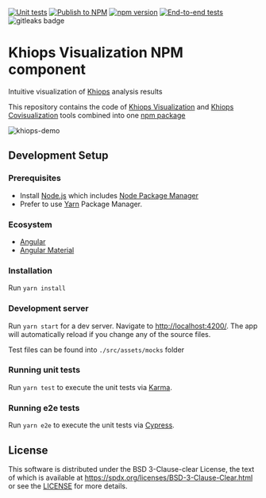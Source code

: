 [![Unit tests](https://github.com/KhiopsML/khiops-visualization/actions/workflows/test.yml/badge.svg)](https://github.com/KhiopsML/khiops-visualization/actions/workflows/test.yml) 
[![Publish to NPM](https://github.com/KhiopsML/khiops-visualization/actions/workflows/publish.yml/badge.svg?branch=master)](https://github.com/KhiopsML/khiops-visualization/actions/workflows/publish.yml) 
[![npm version](https://badge.fury.io/js/khiops-visualization.svg)](https://www.npmjs.com/package/khiops-visualization) 
[![End-to-end tests](https://github.com/KhiopsML/khiops-visualization/actions/workflows/e2e.yml/badge.svg)](https://github.com/KhiopsML/khiops-visualization/actions/workflows/e2e.yml) <img alt="gitleaks badge" src="https://img.shields.io/badge/protected%20by-gitleaks-blue">

# Khiops Visualization NPM component

Intuitive visualization of [Khiops][khiops] analysis results

This repository contains the code of [Khiops Visualization][kv] and [Khiops Covisualization][kc] tools combined into one [npm package][khiopsNpm]

![khiops-demo][demoGif]

## Development Setup

### Prerequisites

- Install [Node.js][node] which includes [Node Package Manager][npm]
- Prefer to use [Yarn][yarn] Package Manager.

### Ecosystem

- [Angular][angular]
- [Angular Material][angularMaterial]

### Installation

Run `yarn install`

### Development server

Run `yarn start` for a dev server. Navigate to [http://localhost:4200/](http://localhost:4200/).
The app will automatically reload if you change any of the source files.

Test files can be found into `./src/assets/mocks` folder

### Running unit tests

Run `yarn test` to execute the unit tests via [Karma][karma].

### Running e2e tests

Run `yarn e2e` to execute the unit tests via [Cypress][cypress].

## License

This software is distributed under the BSD 3-Clause-clear License, the text of which is available at
https://spdx.org/licenses/BSD-3-Clause-Clear.html or see the [LICENSE](./LICENSE) for more
details.

[demoGif]: https://github.com/KhiopsML/khiops-visualization/assets/13203455/53a90746-64da-4d44-adaf-f18c6f854622
[khiops]: https://khiops.org/
[kv]: https://github.com/KhiopsML/kv-electron
[kc]: https://github.com/KhiopsML/kc-electron
[khiopsNpm]: https://www.npmjs.com/package/khiops-visualization
[angularMaterial]: https://material.angular.io/
[angular]: https://angular.dev/
[cypress]: https://www.cypress.io/
[karma]: https://karma-runner.github.io
[node]: https://nodejs.org/en
[npm]: https://www.npmjs.com/
[yarn]: https://yarnpkg.com/
